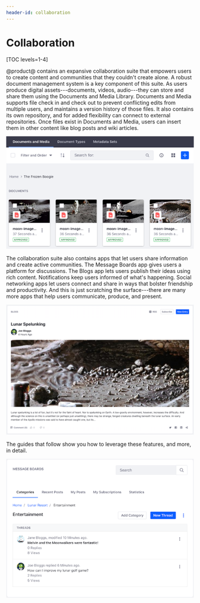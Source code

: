 ```yaml
---
header-id: collaboration
---
```


# Collaboration

[TOC levels=1-4]

@product@ contains an expansive collaboration suite that empowers users to 
create content and communities that they couldn't create alone. A robust 
document management system is a key component of this suite. As users produce
digital assets---documents, videos, audio---they can store and share them using
the Documents and Media Library. Documents and Media supports file check in and
check out to prevent conflicting edits from multiple users, and maintains
a version history of those files. It also contains its own repository, and for
added flexibility can connect to external repositories. Once files exist in
Documents and Media, users can insert them in other content like blog posts and
wiki articles. 

![Figure 1: You can use the Documents and Media Library to manage and use documents in the portal.](../../../images/dm-images-in-admin.png)

The collaboration suite also contains apps that let users share information and 
create active communities. The Message Boards app gives users a platform for 
discussions. The Blogs app lets users publish their ideas using rich content. 
Notifications keep users informed of what's happening. Social networking apps 
let users connect and share in ways that bolster friendship and productivity. 
And this is just scratching the surface---there are many more apps that help 
users communicate, produce, and present. 

![Figure 2: You can also make your blog entries look great.](../../../images/blog-entry-abstract.png)

The guides that follow show you how to leverage these features, and more, in 
detail. 

![Figure 3: The Message Boards app is fantastic for facilitating discussions.](../../../images/message-boards-category-threads.png)


